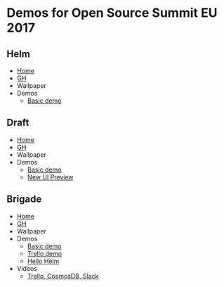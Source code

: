# Demos for Open Source Summit EU 2017

## Helm

- [Home](http://helm.sh)
- [GH](https://github.com/kubernetes/helm)
- Wallpaper
- Demos
  - [Basic demo](https://asciinema.org/a/X6AkmOunYULigBlRbWY2atiaY)

## Draft
- [Home](http://draft.sh)
- [GH](https://github.com/Azure/draft)
- Wallpaper
- Demos
  - [Basic demo](https://asciinema.org/a/WGVE7JNodpBEOautl105tdc97)
  - [New UI Preview](https://asciinema.org/a/gOLFZsGIUWEiehjJHaflmpLTX)

## Brigade
- [Home](http://brigade.sh)
- [GH](https://github.com/deis/brigade)
- Wallpaper
- Demos
  - [Basic demo](https://asciinema.org/a/JBsjOpah4nTBvjqDT5dAWvefG)
  - [Trello demo](https://github.com/technosophos/brigade-trello)
  - [Hello Helm](https://github.com/technosophos/hello-helm)
- Videos
  - [Trello, CosmosDB, Slack](https://osseu2017.blob.core.windows.net/videos/trello-brigade-demo.mp4)
